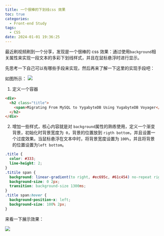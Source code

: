 ```yaml
---
title: 一个很棒的下划线css 效果
toc: true
categories:
  - Front-end Study
tags:
  - CSS
date: 2024-01-01 19:36:25
---
```


最近刷视频刷到一个分享，发现是一个很棒的 css 效果：通过使用`background`相关属性来实现一段文本的多彩下划线样式，并且在鼠标悬浮时进行显示。

先思考一下自己可以有哪些手段来实现，然后再来了解一下这里的实现手段吧：

<!-- more -->
如图所示：
![](example.gif)

1. 定义一个容器

```html
<div>
  <h2 class="title">
  	<span>Migrating From MySQL to YygabyteDB Using YugabyteDB Voyager</span>
  </h2>
</div>
```

2. 增加一些样式，核心内容就是对 `background`属性的熟练使用，定义一个渐变背景，初始化时背景宽度为` 0`，背景的位置放到 `rigth bottom`，并且设置一个过度效果。当鼠标悬浮在文本中时，将背景宽度设置为 `100%`，并且将背景的位置设置为`left bottom`。

```css
.title {
  color: #333;
  line-height: 2;
}
.titile span {
  background: linear-gradient(to right, #ec695c, #61c454) no-repeat right bottom;
  background-size: 0 2px;
  transition: background-size 1300ms;
}
.title span:hover {
  background-position-x: left;
  background-size: 100% 2px;
}
```

来看一下展示效果：

![](result.gif)